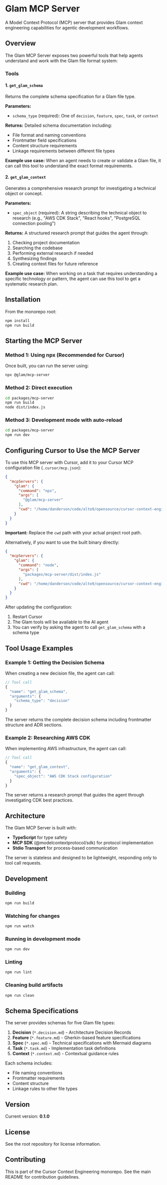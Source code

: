 # Glam MCP Server

A Model Context Protocol (MCP) server that provides Glam context engineering capabilities for agentic development workflows.

## Overview

The Glam MCP Server exposes two powerful tools that help agents understand and work with the Glam file format system:

### Tools

#### 1. `get_glam_schema`

Returns the complete schema specification for a Glam file type.

**Parameters:**
- `schema_type` (required): One of `decision`, `feature`, `spec`, `task`, or `context`

**Returns:** Detailed schema documentation including:
- File format and naming conventions
- Frontmatter field specifications
- Content structure requirements
- Linkage requirements between different file types

**Example use case:** When an agent needs to create or validate a Glam file, it can call this tool to understand the exact format requirements.

#### 2. `get_glam_context`

Generates a comprehensive research prompt for investigating a technical object or concept.

**Parameters:**
- `spec_object` (required): A string describing the technical object to research (e.g., "AWS CDK Stack", "React hooks", "PostgreSQL connection pooling")

**Returns:** A structured research prompt that guides the agent through:
1. Checking project documentation
2. Searching the codebase
3. Performing external research if needed
4. Synthesizing findings
5. Creating context files for future reference

**Example use case:** When working on a task that requires understanding a specific technology or pattern, the agent can use this tool to get a systematic research plan.

## Installation

From the monorepo root:

```bash
npm install
npm run build
```

## Starting the MCP Server

### Method 1: Using npx (Recommended for Cursor)

Once built, you can run the server using:

```bash
npx @glam/mcp-server
```

### Method 2: Direct execution

```bash
cd packages/mcp-server
npm run build
node dist/index.js
```

### Method 3: Development mode with auto-reload

```bash
cd packages/mcp-server
npm run dev
```

## Configuring Cursor to Use the MCP Server

To use this MCP server with Cursor, add it to your Cursor MCP configuration file (`.cursor/mcp.json`):

```json
{
  "mcpServers": {
    "glam": {
      "command": "npx",
      "args": [
        "@glam/mcp-server"
      ],
      "cwd": "/home/danderson/code/alto9/opensource/cursor-context-engineering"
    }
  }
}
```

**Important:** Replace the `cwd` path with your actual project root path.

Alternatively, if you want to use the built binary directly:

```json
{
  "mcpServers": {
    "glam": {
      "command": "node",
      "args": [
        "packages/mcp-server/dist/index.js"
      ],
      "cwd": "/home/danderson/code/alto9/opensource/cursor-context-engineering"
    }
  }
}
```

After updating the configuration:
1. Restart Cursor
2. The Glam tools will be available to the AI agent
3. You can verify by asking the agent to call `get_glam_schema` with a schema type

## Tool Usage Examples

### Example 1: Getting the Decision Schema

When creating a new decision file, the agent can call:

```javascript
// Tool call
{
  "name": "get_glam_schema",
  "arguments": {
    "schema_type": "decision"
  }
}
```

The server returns the complete decision schema including frontmatter structure and ADR sections.

### Example 2: Researching AWS CDK

When implementing AWS infrastructure, the agent can call:

```javascript
// Tool call
{
  "name": "get_glam_context",
  "arguments": {
    "spec_object": "AWS CDK Stack configuration"
  }
}
```

The server returns a research prompt that guides the agent through investigating CDK best practices.

## Architecture

The Glam MCP Server is built with:
- **TypeScript** for type safety
- **MCP SDK** (@modelcontextprotocol/sdk) for protocol implementation
- **Stdio Transport** for process-based communication

The server is stateless and designed to be lightweight, responding only to tool call requests.

## Development

### Building

```bash
npm run build
```

### Watching for changes

```bash
npm run watch
```

### Running in development mode

```bash
npm run dev
```

### Linting

```bash
npm run lint
```

### Cleaning build artifacts

```bash
npm run clean
```

## Schema Specifications

The server provides schemas for five Glam file types:

1. **Decision** (`*.decision.md`) - Architecture Decision Records
2. **Feature** (`*.feature.md`) - Gherkin-based feature specifications
3. **Spec** (`*.spec.md`) - Technical specifications with Mermaid diagrams
4. **Task** (`*.task.md`) - Implementation task definitions
5. **Context** (`*.context.md`) - Contextual guidance rules

Each schema includes:
- File naming conventions
- Frontmatter requirements
- Content structure
- Linkage rules to other file types

## Version

Current version: **0.1.0**

## License

See the root repository for license information.

## Contributing

This is part of the Cursor Context Engineering monorepo. See the main README for contribution guidelines.
